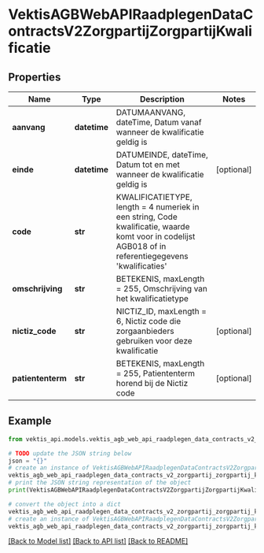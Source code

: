 # VektisAGBWebAPIRaadplegenDataContractsV2ZorgpartijZorgpartijKwalificatie



## Properties

Name | Type | Description | Notes
------------ | ------------- | ------------- | -------------
**aanvang** | **datetime** | DATUMAANVANG, dateTime, Datum vanaf wanneer de kwalificatie geldig is | 
**einde** | **datetime** | DATUMEINDE, dateTime, Datum tot en met wanneer de kwalificatie geldig is | [optional] 
**code** | **str** | KWALIFICATIETYPE, length &#x3D; 4 numeriek in een string, Code kwalificatie, waarde komt voor in codelijst AGB018 of in referentiegegevens &#39;kwalificaties&#39; | 
**omschrijving** | **str** | BETEKENIS, maxLength &#x3D; 255, Omschrijving van het kwalificatietype | 
**nictiz_code** | **str** | NICTIZ_ID, maxLength &#x3D; 6, Nictiz code die zorgaanbieders gebruiken voor deze kwalificatie | [optional] 
**patiententerm** | **str** | BETEKENIS, maxLength &#x3D; 255, Patiententerm horend bij de Nictiz code | [optional] 

## Example

```python
from vektis_api.models.vektis_agb_web_api_raadplegen_data_contracts_v2_zorgpartij_zorgpartij_kwalificatie import VektisAGBWebAPIRaadplegenDataContractsV2ZorgpartijZorgpartijKwalificatie

# TODO update the JSON string below
json = "{}"
# create an instance of VektisAGBWebAPIRaadplegenDataContractsV2ZorgpartijZorgpartijKwalificatie from a JSON string
vektis_agb_web_api_raadplegen_data_contracts_v2_zorgpartij_zorgpartij_kwalificatie_instance = VektisAGBWebAPIRaadplegenDataContractsV2ZorgpartijZorgpartijKwalificatie.from_json(json)
# print the JSON string representation of the object
print(VektisAGBWebAPIRaadplegenDataContractsV2ZorgpartijZorgpartijKwalificatie.to_json())

# convert the object into a dict
vektis_agb_web_api_raadplegen_data_contracts_v2_zorgpartij_zorgpartij_kwalificatie_dict = vektis_agb_web_api_raadplegen_data_contracts_v2_zorgpartij_zorgpartij_kwalificatie_instance.to_dict()
# create an instance of VektisAGBWebAPIRaadplegenDataContractsV2ZorgpartijZorgpartijKwalificatie from a dict
vektis_agb_web_api_raadplegen_data_contracts_v2_zorgpartij_zorgpartij_kwalificatie_from_dict = VektisAGBWebAPIRaadplegenDataContractsV2ZorgpartijZorgpartijKwalificatie.from_dict(vektis_agb_web_api_raadplegen_data_contracts_v2_zorgpartij_zorgpartij_kwalificatie_dict)
```
[[Back to Model list]](../README.md#documentation-for-models) [[Back to API list]](../README.md#documentation-for-api-endpoints) [[Back to README]](../README.md)


